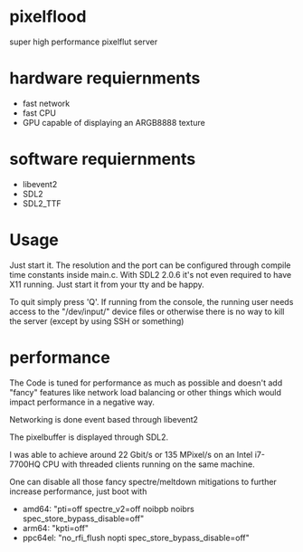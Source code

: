 # pixelflood
super high performance pixelflut server

# hardware requiernments
* fast network
* fast CPU
* GPU capable of displaying an ARGB8888 texture

# software requiernments
* libevent2
* SDL2
* SDL2_TTF

# Usage
Just start it. The resolution and the port can be configured through compile time constants inside main.c. With SDL2 2.0.6 it's not even required to have X11 running. Just start it from your tty and be happy.

To quit simply press 'Q'. If running from the console, the running user needs access to the "/dev/input/" device files or otherwise there is no way to kill the server (except by using SSH or something)

# performance
The Code is tuned for performance as much as possible and doesn't add "fancy" features like network load balancing or other things which would impact performance in a negative way.

Networking is done event based through libevent2

The pixelbuffer is displayed through SDL2.

I was able to achieve around 22 Gbit/s or 135 MPixel/s on an Intel i7-7700HQ CPU with threaded clients running on the same machine.

One can disable all those fancy spectre/meltdown mitigations to further increase performance, just boot with
* amd64: "pti=off spectre_v2=off noibpb noibrs spec_store_bypass_disable=off"
* arm64: "kpti=off"
* ppc64el: "no_rfi_flush nopti spec_store_bypass_disable=off"

